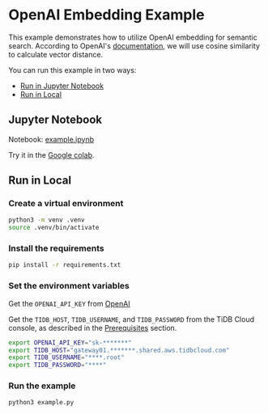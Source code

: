 # OpenAI Embedding Example

This example demonstrates how to utilize OpenAI embedding for semantic search. According to OpenAI's [documentation](https://platform.openai.com/docs/guides/embeddings/which-distance-function-should-i-use), we will use cosine similarity to calculate vector distance.

You can run this example in two ways:

- [Run in Jupyter Notebook](#jupyter-notebook)
- [Run in Local](#run-in-local)

## Jupyter Notebook

Notebook: [example.ipynb](./example.ipynb)

Try it in the [Google colab](https://colab.research.google.com/github/pingcap/tidb-vector-python/blob/main/examples/openai_embedding/example.ipynb).

## Run in Local

### Create a virtual environment

```bash
python3 -m venv .venv
source .venv/bin/activate
```

### Install the requirements

```bash
pip install -r requirements.txt
```

### Set the environment variables

Get the `OPENAI_API_KEY` from [OpenAI](https://platform.openai.com/docs/quickstart)

Get the `TIDB_HOST`, `TIDB_USERNAME`, and `TIDB_PASSWORD` from the TiDB Cloud console, as described in the [Prerequisites](../README.md#prerequisites) section.

```bash
export OPENAI_API_KEY="sk-*******"
export TIDB_HOST="gateway01.*******.shared.aws.tidbcloud.com"
export TIDB_USERNAME="****.root"
export TIDB_PASSWORD="****"
```

### Run the example

```bash
python3 example.py
```
